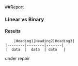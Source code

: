 ##Report

### Linear vs Binary 

#### Results
        |Heading1|Heading2|Heading3|
	|--------|--------|-------|
	|  data  |  data  | data   |

under repair

